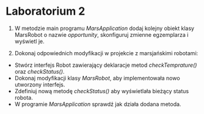 # Laboratorium 2

1. W metodzie main programu *MarsApplication* dodaj kolejny obiekt klasy MarsRobot o nazwie *opportunity*, skonfiguruj zmienne egzemplarza i wyświetl je.

2. Dokonaj odpowiednich modyfikacji w projekcie z marsjańskimi robotami:
- Stwórz interfejs Robot zawierający deklaracje metod *checkTemprature()* oraz *checkStatus()*.
- Dokonaj modyfikacji klasy *MarsRobot*, aby implementowała nowo utworzony interfejs.
- Zdefiniuj nową metodę *checkStatus()* aby wyświetlała bieżący status robota.
- W programie *MarsApplication* sprawdź jak działa dodana metoda.